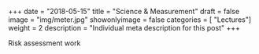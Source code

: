 +++
date = "2018-05-15"
title = "Science & Measurement"
draft = false
image = "img/meter.jpg"
showonlyimage = false
categories = [ "Lectures"]
weight = 2
description = "Individual meta description for this post"
+++

Risk assessment work 
